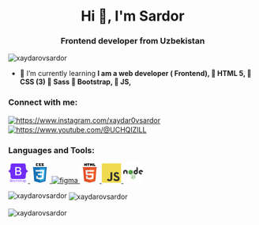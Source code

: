 <h1 align="center">Hi 👋, I'm Sardor</h1>
<h3 align="center">Frontend developer from Uzbekistan</h3>

<p align="left"> <img src="https://komarev.com/ghpvc/?username=xaydarovsardor&label=Profile%20views&color=0e75b6&style=flat" alt="xaydarovsardor" /> </p>

- 🌱 I’m currently learning **I am a web developer ( Frontend), 🔰 HTML 5, 🔰 CSS (3) 🔰 Sass 🔰 Bootstrap, 🔰 JS,**

<h3 align="left">Connect with me:</h3>
<p align="left">
<a href="https://instagram.com/https://www.instagram.com/xaydar0vsardor" target="blank"><img align="center" src="https://raw.githubusercontent.com/rahuldkjain/github-profile-readme-generator/master/src/images/icons/Social/instagram.svg" alt="https://www.instagram.com/xaydar0vsardor" height="30" width="40" /></a>
<a href="https://www.youtube.com/c/https://www.youtube.com/@uchqizill" target="blank"><img align="center" src="https://raw.githubusercontent.com/rahuldkjain/github-profile-readme-generator/master/src/images/icons/Social/youtube.svg" alt="https://www.youtube.com/@UCHQIZILL" height="30" width="40" /></a>
</p>

<h3 align="left">Languages and Tools:</h3>
<p align="left"> <a href="https://getbootstrap.com" target="_blank" rel="noreferrer"> <img src="https://raw.githubusercontent.com/devicons/devicon/master/icons/bootstrap/bootstrap-plain-wordmark.svg" alt="bootstrap" width="40" height="40"/> </a> <a href="https://www.w3schools.com/css/" target="_blank" rel="noreferrer"> <img src="https://raw.githubusercontent.com/devicons/devicon/master/icons/css3/css3-original-wordmark.svg" alt="css3" width="40" height="40"/> </a> <a href="https://www.figma.com/" target="_blank" rel="noreferrer"> <img src="https://www.vectorlogo.zone/logos/figma/figma-icon.svg" alt="figma" width="40" height="40"/> </a> <a href="https://www.w3.org/html/" target="_blank" rel="noreferrer"> <img src="https://raw.githubusercontent.com/devicons/devicon/master/icons/html5/html5-original-wordmark.svg" alt="html5" width="40" height="40"/> </a> <a href="https://developer.mozilla.org/en-US/docs/Web/JavaScript" target="_blank" rel="noreferrer"> <img src="https://raw.githubusercontent.com/devicons/devicon/master/icons/javascript/javascript-original.svg" alt="javascript" width="40" height="40"/> </a> <a href="https://nodejs.org" target="_blank" rel="noreferrer"> <img src="https://raw.githubusercontent.com/devicons/devicon/master/icons/nodejs/nodejs-original-wordmark.svg" alt="nodejs" width="40" height="40"/> </a> </p>

<p><img align="left" src="https://github-readme-stats.vercel.app/api/top-langs?username=xaydarovsardor&show_icons=true&locale=en&layout=compact" alt="xaydarovsardor" /></p>

<p>&nbsp;<img align="center" src="https://github-readme-stats.vercel.app/api?username=xaydarovsardor&show_icons=true&locale=en" alt="xaydarovsardor" /></p>

<p><img align="center" src="https://github-readme-streak-stats.herokuapp.com/?user=xaydarovsardor&" alt="xaydarovsardor" /></p>
